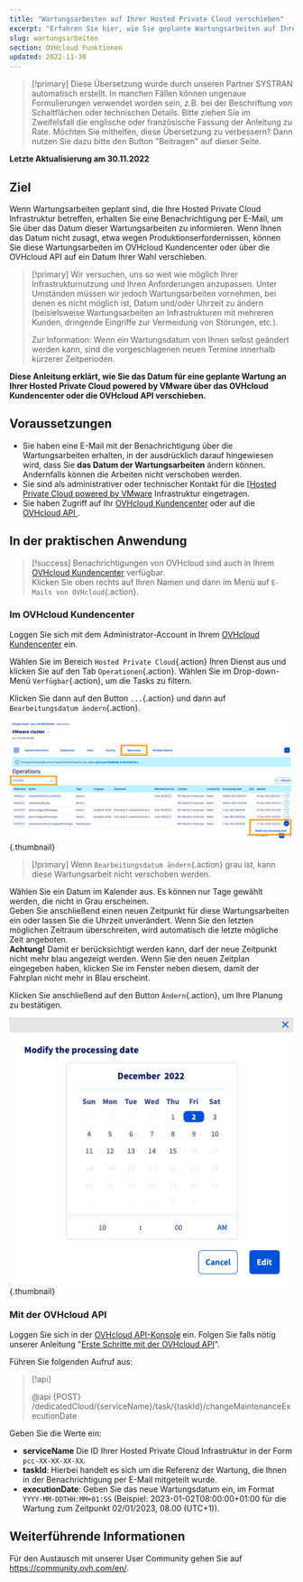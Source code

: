 ```yaml
---
title: "Wartungsarbeiten auf Ihrer Hosted Private Cloud verschieben"
excerpt: "Erfahren Sie hier, wie Sie geplante Wartungsarbeiten auf Ihrer Hosted Private Cloud Powered by VMware "
slug: wartungsarbeiten
section: OVHcloud Funktionen
updated: 2022-11-30
---
```


> [!primary]
> Diese Übersetzung wurde durch unseren Partner SYSTRAN automatisch erstellt. In manchen Fällen können ungenaue Formulierungen verwendet worden sein, z.B. bei der Beschriftung von Schaltflächen oder technischen Details. Bitte ziehen Sie im Zweifelsfall die englische oder französische Fassung der Anleitung zu Rate. Möchten Sie mithelfen, diese Übersetzung zu verbessern? Dann nutzen Sie dazu bitte den Button "Beitragen" auf dieser Seite.
>

**Letzte Aktualisierung am 30.11.2022**

## Ziel

Wenn Wartungsarbeiten geplant sind, die Ihre Hosted Private Cloud Infrastruktur betreffen, erhalten Sie eine Benachrichtigung per E-Mail, um Sie über das Datum dieser Wartungsarbeiten zu informieren. Wenn Ihnen das Datum nicht zusagt, etwa wegen Produktionserfordernissen, können Sie diese Wartungsarbeiten im OVHcloud Kundencenter oder über die OVHcloud API auf ein Datum Ihrer Wahl verschieben.

> [!primary]
> Wir versuchen, uns so weit wie möglich Ihrer Infrastrukturnutzung und Ihren Anforderungen anzupassen. Unter Umständen müssen wir jedoch Wartungsarbeiten vornehmen, bei denen es nicht möglich ist, Datum und/oder Uhrzeit zu ändern (beisielsweise Wartungsarbeiten an Infrastrukturen mit mehreren Kunden, dringende Eingriffe zur Vermeidung von Störungen, etc.).
>
> Zur Information: Wenn ein Wartungsdatum von Ihnen selbst geändert werden kann, sind die vorgeschlagenen neuen Termine innerhalb kürzerer Zeitperioden.

**Diese Anleitung erklärt, wie Sie das Datum für eine geplante Wartung an Ihrer Hosted Private Cloud powered by VMware über das OVHcloud Kundencenter oder die OVHcloud API verschieben.**

## Voraussetzungen

- Sie haben eine E-Mail mit der Benachrichtigung über die Wartungsarbeiten erhalten, in der ausdrücklich darauf hingewiesen wird, dass Sie **das Datum der Wartungsarbeiten** ändern können. Andernfalls können die Arbeiten nicht verschoben werden.
- Sie sind als administrativer oder technischer Kontakt für die [[Hosted Private Cloud powered by VMware](https://www.ovhcloud.com/de/enterprise/products/hosted-private-cloud/) Infrastruktur eingetragen.
- Sie haben Zugriff auf Ihr [OVHcloud Kundencenter](https://www.ovh.com/auth/?action=gotomanager&from=https://www.ovh.de/&ovhSubsidiary=de) oder auf die  [OVHcloud API ](https://eu.api.ovh.com/).

## In der praktischen Anwendung

> [!success]
> Benachrichtigungen von OVHcloud sind auch in Ihrem [OVHcloud Kundencenter](https://www.ovh.com/auth/?action=gotomanager&from=https://www.ovh.de/&ovhSubsidiary=de) verfügbar.<br>
> Klicken Sie oben rechts auf Ihren Namen und dann im Menü auf `E-Mails von OVHcloud`{.action}.

### Im OVHcloud Kundencenter

Loggen Sie sich mit dem Administrator-Account in Ihrem [OVHcloud Kundencenter](https://www.ovh.com/auth/?action=gotomanager&from=https://www.ovh.de/&ovhSubsidiary=de) ein.

Wählen Sie im Bereich `Hosted Private Cloud`{.action} Ihren Dienst aus und klicken Sie auf den Tab `Operationen`{.action}. Wählen Sie im Drop-down-Menü `Verfügbar`{.action}, um die Tasks zu filtern.

Klicken Sie dann auf den Button `...`{.action} und dann auf `Bearbeitungsdatum ändern`{.action}.

![Änderung](images/maintenance-date-edition01.png){.thumbnail}

> [!primary]
> Wenn `Bearbeitungsdatum ändern`{.action} grau ist, kann diese Wartungsarbeit nicht verschoben werden.

Wählen Sie ein Datum im Kalender aus. Es können nur Tage gewählt werden, die nicht in Grau erscheinen.<br>
Geben Sie anschließend einen neuen Zeitpunkt für diese Wartungsarbeiten ein oder lassen Sie die Uhrzeit unverändert. Wenn Sie den letzten möglichen Zeitraum überschreiten, wird automatisch die letzte mögliche Zeit angeboten.<br>
**Achtung!** Damit er berücksichtigt werden kann, darf der neue Zeitpunkt nicht mehr blau angezeigt werden. Wenn Sie den neuen Zeitplan eingegeben haben, klicken Sie im Fenster neben diesem, damit der Fahrplan nicht mehr in Blau erscheint.

Klicken Sie anschließend auf den Button `Ändern`{.action}, um Ihre Planung zu bestätigen.

![Änderung](images/maintenance-date-edition02.png){.thumbnail}

### Mit der OVHcloud API

Loggen Sie sich in der [OVHcloud API-Konsole](https://eu.api.ovh.com/) ein. Folgen Sie falls nötig unserer Anleitung "[Erste Schritte mit der OVHcloud API](https://docs.ovh.com/de/api/first-steps-with-ovh-api/)".

Führen Sie folgenden Aufruf aus:

> [!api]
>
> @api {POST} /dedicatedCloud/{serviceName}/task/{taskId}/changeMaintenanceExecutionDate
>

Geben Sie die Werte ein:

- **serviceName** Die ID Ihrer Hosted Private Cloud Infrastruktur in der Form `pcc-XX-XX-XX-XX`.
- **taskId**: Hierbei handelt es sich um die Referenz der Wartung, die Ihnen in der Benachrichtigung per E-Mail mitgeteilt wurde.
- **executionDate**: Geben Sie das neue Wartungsdatum ein, im Format `YYYY-MM-DDTHH:MM+01:SS` (Beispiel: 2023-01-02T08:00:00+01:00 für die Wartung zum Zeitpunkt 02/01/2023, 08.00 (UTC+1)).

## Weiterführende Informationen

Für den Austausch mit unserer User Community gehen Sie auf <https://community.ovh.com/en/>.